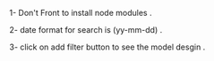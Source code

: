 1- Don't Front to install node modules .

2- date format for search is (yy-mm-dd) .

3- click on add filter button to see the model desgin . 
